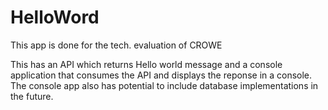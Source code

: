 # HelloWord
This app is done for the tech. evaluation of CROWE

This has an API which returns Hello world message and a console application that consumes the API and displays the reponse in a console.
The console app also has potential to include database implementations in the future.
